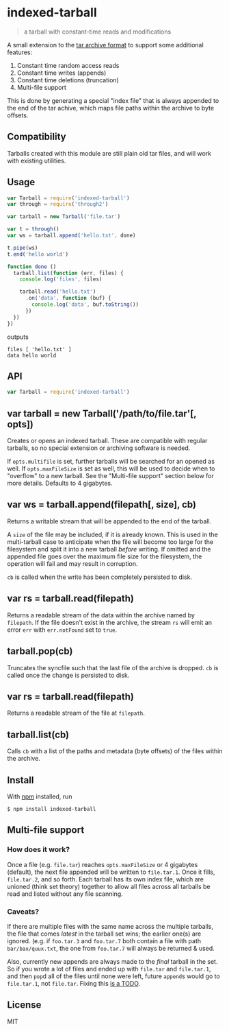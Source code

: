 # indexed-tarball

> a tarball with constant-time reads and modifications

A small extension to the [tar archive format](https://en.wikipedia.org/wiki/Tar_%28computing%29) to support some additional features:

1. Constant time random access reads
2. Constant time writes (appends)
3. Constant time deletions (truncation)
4. Multi-file support

This is done by generating a special "index file" that is always appended to the end of the tar achive, which maps file paths within the archive to byte offsets.

## Compatibility

Tarballs created with this module are still plain old tar files, and will work with existing utilities.

## Usage

```js
var Tarball = require('indexed-tarball')
var through = require('through2')

var tarball = new Tarball('file.tar')

var t = through()
var ws = tarball.append('hello.txt', done)

t.pipe(ws)
t.end('hello world')

function done ()
  tarball.list(function (err, files) {
    console.log('files', files)

    tarball.read('hello.txt')
      .on('data', function (buf) {
        console.log('data', buf.toString())
      })
  })
})
```

outputs

```
files [ 'hello.txt' ]
data hello world
```

## API

```js
var Tarball = require('indexed-tarball')
```

## var tarball = new Tarball('/path/to/file.tar'[, opts])

Creates or opens an indexed tarball. These are compatible with regular tarballs, so no special extension or archiving software is needed.

If `opts.multifile` is set, further tarballs will be searched for an opened as well. If `opts.maxFileSize` is set as well, this will be used to decide when to "overflow" to a new tarball. See the "Multi-file support" section below for more details. Defaults to 4 gigabytes.

## var ws = tarball.append(filepath[, size], cb)

Returns a writable stream that will be appended to the end of the tarball.

A `size` of the file may be included, if it is already known. This is used in
the multi-tarball case to anticipate when the file will become too large for
the filesystem and split it into a new tarball *before* writing. If omitted and
the appended file goes over the maximum file size for the filesystem, the
operation will fail and may result in corruption.

`cb` is called when the write has been completely persisted to disk.

## var rs = tarball.read(filepath)

Returns a readable stream of the data within the archive named by `filepath`. If
the file doesn't exist in the archive, the stream `rs` will emit an error `err`
with `err.notFound` set to `true`.

## tarball.pop(cb)

Truncates the syncfile such that the last file of the archive is dropped. `cb` is called once the change is persisted to disk.

## var rs = tarball.read(filepath)

Returns a readable stream of the file at `filepath`.

## tarball.list(cb)

Calls `cb` with a list of the paths and metadata (byte offsets) of the files within the archive.

## Install

With [npm](https://npmjs.org/) installed, run

```
$ npm install indexed-tarball
```

## Multi-file support

### How does it work?

Once a file (e.g. `file.tar`) reaches `opts.maxFileSize` or 4 gigabytes (default), the next file appended will be written to `file.tar.1`. Once it fills, `file.tar.2`, and so forth. Each tarball has its own index file, which are unioned (think set theory) together to allow all files across all tarballs be read and listed without any file scanning.

### Caveats?

If there are multiple files with the same name across the multiple tarballs, the file that comes *latest* in the tarball set wins; the earlier one(s) are ignored. (e.g. if `foo.tar.3` and `foo.tar.7` both contain a file with path `bar/bax/quux.txt`, the one from `foo.tar.7` will always be returned & used.

Also, currently new appends are always made to the *final* tarball in the set. So if you wrote a lot of files and ended up with `file.tar` and `file.tar.1`, and then `pop`d all of the files until none were left, future `append`s would go to `file.tar.1`, not `file.tar`. Fixing this [is a TODO](https://github.com/noffle/indexed-tarball/issues/1).

## License

MIT

